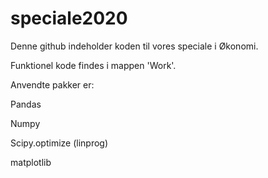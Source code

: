 # speciale2020

Denne github indeholder koden til vores speciale i Økonomi.

Funktionel kode findes i mappen 'Work'. 

Anvendte pakker er:

Pandas

Numpy

Scipy.optimize (linprog)

matplotlib


